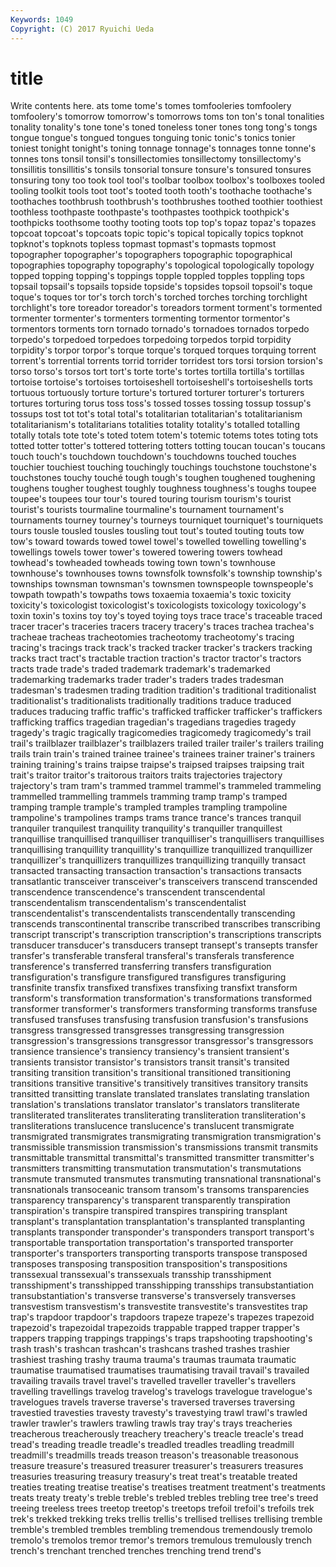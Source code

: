 ```yaml
---
Keywords: 1049 
Copyright: (C) 2017 Ryuichi Ueda
---
```


# title

Write contents here.
ats tome tome's tomes
tomfooleries tomfoolery tomfoolery's tomorrow tomorrow's tomorrows toms ton ton's tonal
tonalities tonality tonality's tone tone's toned toneless toner tones tong
tong's tongs tongue tongue's tongued tongues tonguing tonic tonic's tonics
tonier toniest tonight tonight's toning tonnage tonnage's tonnages tonne tonne's
tonnes tons tonsil tonsil's tonsillectomies tonsillectomy tonsillectomy's tonsillitis tonsillitis's tonsils
tonsorial tonsure tonsure's tonsured tonsures tonsuring tony too took tool
tool's toolbar toolbox toolbox's toolboxes tooled tooling toolkit tools toot
toot's tooted tooth tooth's toothache toothache's toothaches toothbrush toothbrush's toothbrushes
toothed toothier toothiest toothless toothpaste toothpaste's toothpastes toothpick toothpick's toothpicks
toothsome toothy tooting toots top top's topaz topaz's topazes topcoat
topcoat's topcoats topic topic's topical topically topics topknot topknot's topknots
topless topmast topmast's topmasts topmost topographer topographer's topographers topographic topographical
topographies topography topography's topological topologically topology topped topping topping's toppings
topple toppled topples toppling tops topsail topsail's topsails topside topside's
topsides topsoil topsoil's toque toque's toques tor tor's torch torch's
torched torches torching torchlight torchlight's tore toreador toreador's toreadors torment
torment's tormented tormenter tormenter's tormenters tormenting tormentor tormentor's tormentors torments
torn tornado tornado's tornadoes tornados torpedo torpedo's torpedoed torpedoes torpedoing
torpedos torpid torpidity torpidity's torpor torpor's torque torque's torqued torques
torquing torrent torrent's torrential torrents torrid torrider torridest tors torsi
torsion torsion's torso torso's torsos tort tort's torte torte's tortes
tortilla tortilla's tortillas tortoise tortoise's tortoises tortoiseshell tortoiseshell's tortoiseshells torts
tortuous tortuously torture torture's tortured torturer torturer's torturers tortures torturing
torus toss toss's tossed tosses tossing tossup tossup's tossups tost
tot tot's total total's totalitarian totalitarian's totalitarianism totalitarianism's totalitarians totalities
totality totality's totalled totalling totally totals tote tote's toted totem
totem's totemic totems totes toting tots totted totter totter's tottered
tottering totters totting toucan toucan's toucans touch touch's touchdown touchdown's
touchdowns touched touches touchier touchiest touching touchingly touchings touchstone touchstone's
touchstones touchy touché tough tough's toughen toughened toughening toughens tougher
toughest toughly toughness toughness's toughs toupee toupee's toupees tour tour's
toured touring tourism tourism's tourist tourist's tourists tourmaline tourmaline's tournament
tournament's tournaments tourney tourney's tourneys tourniquet tourniquet's tourniquets tours tousle
tousled tousles tousling tout tout's touted touting touts tow tow's
toward towards towed towel towel's towelled towelling towelling's towellings towels
tower tower's towered towering towers towhead towhead's towheaded towheads towing
town town's townhouse townhouse's townhouses towns townsfolk townsfolk's township township's
townships townsman townsman's townsmen townspeople townspeople's towpath towpath's towpaths tows
toxaemia toxaemia's toxic toxicity toxicity's toxicologist toxicologist's toxicologists toxicology toxicology's
toxin toxin's toxins toy toy's toyed toying toys trace trace's
traceable traced tracer tracer's traceries tracers tracery tracery's traces trachea
trachea's tracheae tracheas tracheotomies tracheotomy tracheotomy's tracing tracing's tracings track
track's tracked tracker tracker's trackers tracking tracks tract tract's tractable
traction traction's tractor tractor's tractors tracts trade trade's traded trademark
trademark's trademarked trademarking trademarks trader trader's traders trades tradesman tradesman's
tradesmen trading tradition tradition's traditional traditionalist traditionalist's traditionalists traditionally traditions
traduce traduced traduces traducing traffic traffic's trafficked trafficker trafficker's traffickers
trafficking traffics tragedian tragedian's tragedians tragedies tragedy tragedy's tragic tragically
tragicomedies tragicomedy tragicomedy's trail trail's trailblazer trailblazer's trailblazers trailed trailer
trailer's trailers trailing trails train train's trained trainee trainee's trainees
trainer trainer's trainers training training's trains traipse traipse's traipsed traipses
traipsing trait trait's traitor traitor's traitorous traitors traits trajectories trajectory
trajectory's tram tram's trammed trammel trammel's trammeled trammeling trammelled trammelling
trammels tramming tramp tramp's tramped tramping trample trample's trampled tramples
trampling trampoline trampoline's trampolines tramps trams trance trance's trances tranquil
tranquiler tranquilest tranquility tranquility's tranquiller tranquillest tranquillise tranquillised tranquilliser tranquilliser's
tranquillisers tranquillises tranquillising tranquillity tranquillity's tranquillize tranquillized tranquillizer tranquillizer's tranquillizers
tranquillizes tranquillizing tranquilly transact transacted transacting transaction transaction's transactions transacts
transatlantic transceiver transceiver's transceivers transcend transcended transcendence transcendence's transcendent transcendental
transcendentalism transcendentalism's transcendentalist transcendentalist's transcendentalists transcendentally transcending transcends transcontinental transcribe
transcribed transcribes transcribing transcript transcript's transcription transcription's transcriptions transcripts transducer
transducer's transducers transept transept's transepts transfer transfer's transferable transferal transferal's
transferals transference transference's transferred transferring transfers transfiguration transfiguration's transfigure transfigured
transfigures transfiguring transfinite transfix transfixed transfixes transfixing transfixt transform transform's
transformation transformation's transformations transformed transformer transformer's transformers transforming transforms transfuse
transfused transfuses transfusing transfusion transfusion's transfusions transgress transgressed transgresses transgressing
transgression transgression's transgressions transgressor transgressor's transgressors transience transience's transiency transiency's
transient transient's transients transistor transistor's transistors transit transit's transited transiting
transition transition's transitional transitioned transitioning transitions transitive transitive's transitively transitives
transitory transits transitted transitting translate translated translates translating translation translation's
translations translator translator's translators transliterate transliterated transliterates transliterating transliteration transliteration's
transliterations translucence translucence's translucent transmigrate transmigrated transmigrates transmigrating transmigration transmigration's
transmissible transmission transmission's transmissions transmit transmits transmittable transmittal transmittal's transmitted
transmitter transmitter's transmitters transmitting transmutation transmutation's transmutations transmute transmuted transmutes
transmuting transnational transnational's transnationals transoceanic transom transom's transoms transparencies transparency
transparency's transparent transparently transpiration transpiration's transpire transpired transpires transpiring transplant
transplant's transplantation transplantation's transplanted transplanting transplants transponder transponder's transponders transport
transport's transportable transportation transportation's transported transporter transporter's transporters transporting transports
transpose transposed transposes transposing transposition transposition's transpositions transsexual transsexual's transsexuals
transship transshipment transshipment's transshipped transshipping transships transubstantiation transubstantiation's transverse transverse's
transversely transverses transvestism transvestism's transvestite transvestite's transvestites trap trap's trapdoor
trapdoor's trapdoors trapeze trapeze's trapezes trapezoid trapezoid's trapezoidal trapezoids trappable
trapped trapper trapper's trappers trapping trappings trappings's traps trapshooting trapshooting's
trash trash's trashcan trashcan's trashcans trashed trashes trashier trashiest trashing
trashy trauma trauma's traumas traumata traumatic traumatise traumatised traumatises traumatising
travail travail's travailed travailing travails travel travel's travelled traveller traveller's
travellers travelling travellings travelog travelog's travelogs travelogue travelogue's travelogues travels
traverse traverse's traversed traverses traversing travestied travesties travesty travesty's travestying
trawl trawl's trawled trawler trawler's trawlers trawling trawls tray tray's
trays treacheries treacherous treacherously treachery treachery's treacle treacle's tread tread's
treading treadle treadle's treadled treadles treadling treadmill treadmill's treadmills treads
treason treason's treasonable treasonous treasure treasure's treasured treasurer treasurer's treasurers
treasures treasuries treasuring treasury treasury's treat treat's treatable treated treaties
treating treatise treatise's treatises treatment treatment's treatments treats treaty treaty's
treble treble's trebled trebles trebling tree tree's treed treeing treeless
trees treetop treetop's treetops trefoil trefoil's trefoils trek trek's trekked
trekking treks trellis trellis's trellised trellises trellising tremble tremble's trembled
trembles trembling tremendous tremendously tremolo tremolo's tremolos tremor tremor's tremors
tremulous tremulously trench trench's trenchant trenched trenches trenching trend trend's
